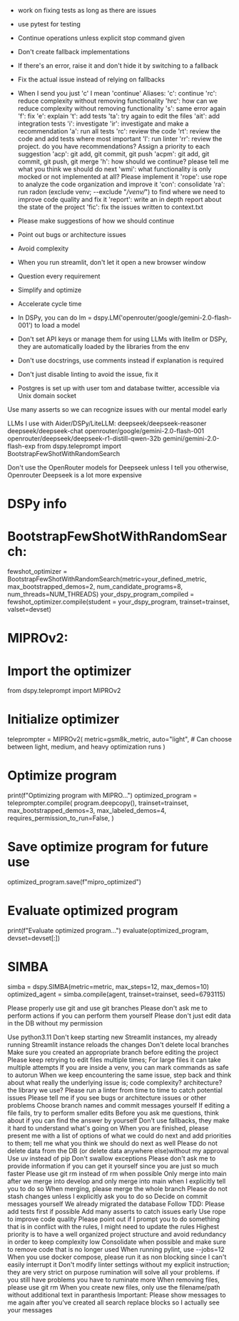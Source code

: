 - work on fixing tests as long as there are issues 
- use pytest for testing
- Continue operations unless explicit stop command given
- Don't create fallback implementations
- If there's an error, raise it and don't hide it by switching to a fallback
- Fix the actual issue instead of relying on fallbacks
- When I send you just 'c' I mean 'continue'
Aliases:
'c': continue
'rc': reduce complexity without removing functionality
'hrc': how can we reduce complexity without removing functionality
's': same error again
'f': fix
'e': explain
't': add tests
'ta': try again to edit the files
'ait': add integration tests
'i': investigate
'ir': investigate and make a recommendation
'a': run all tests
'rc': review the code 
'rt': review the code and add tests where most important
'l': run linter 
'rr': review the project. do you have recommendations? Assign a priority to each suggestion
'acp': git add, git commit, git push
'acpm': git add, git commit, git push, git merge
'h': how should we continue? please tell me what you think we should do next
'wmi': what functionality is only mocked or not implemented at all? Please implement it
'rope': use rope to analyze the code organization and improve it
'con': consolidate
'ra': run radon (exclude venv;  --exclude "*/venv/*") to find where we need to improve code quality and fix it
'report': write an in depth report about the state of the project
'fic': fix the issues written to context.txt

- Please make suggestions of how we should continue
- Point out bugs or architecture issues
- Avoid complexity
- When you run streamlit, don't let it open a new browser window
- Question every requirement
- Simplify and optimize
- Accelerate cycle time
- In DSPy, you can do lm = dspy.LM('openrouter/google/gemini-2.0-flash-001') to load a model
- Don't set API keys or manage them for using LLMs with litellm or DSPy, they are automatically loaded by the libraries from the env
- Don't use docstrings, use comments instead if explanation is required
- Don't just disable linting to avoid the issue, fix it
- Postgres is set up with user tom and database twitter, accessible via
Unix domain socket

Use many asserts so we can recognize issues with our mental model early

LLMs I use with Aider/DSPy/LiteLLM:
deepseek/deepseek-reasoner
deepseek/deepseek-chat
openrouter/google/gemini-2.0-flash-001
openrouter/deepseek/deepseek-r1-distill-qwen-32b
gemini/gemini-2.0-flash-exp
from dspy.teleprompt import BootstrapFewShotWithRandomSearch

Don't use the OpenRouter models for Deepseek unless I tell you otherwise, Openrouter Deepseek is a lot more expensive 

# DSPy info
# BootstrapFewShotWithRandomSearch:
fewshot_optimizer = BootstrapFewShotWithRandomSearch(metric=your_defined_metric, max_bootstrapped_demos=2, num_candidate_programs=8, num_threads=NUM_THREADS)
your_dspy_program_compiled = fewshot_optimizer.compile(student = your_dspy_program, trainset=trainset, valset=devset)

# MIPROv2:
# Import the optimizer
from dspy.teleprompt import MIPROv2

# Initialize optimizer
teleprompter = MIPROv2(
    metric=gsm8k_metric,
    auto="light", # Can choose between light, medium, and heavy optimization runs
)

# Optimize program
print(f"Optimizing program with MIPRO...")
optimized_program = teleprompter.compile(
    program.deepcopy(),
    trainset=trainset,
    max_bootstrapped_demos=3,
    max_labeled_demos=4,
    requires_permission_to_run=False,
)

# Save optimize program for future use
optimized_program.save(f"mipro_optimized")

# Evaluate optimized program
print(f"Evaluate optimized program...")
evaluate(optimized_program, devset=devset[:])

# SIMBA
simba = dspy.SIMBA(metric=metric, max_steps=12, max_demos=10)
optimized_agent = simba.compile(agent, trainset=trainset, seed=6793115)


Please properly use git and use git branches
Please don't ask me to perform actions if you can perform them yourself
Please don't just edit data in the DB without my permission

Use python3.11
Don't keep starting new Streamlit instances, my already running Streamlit instance reloads the changes
Don't delete local branches
Make sure you created an appropriate branch before editing the project
Please keep retrying to edit files multiple times; For large files it can take multiple attempts
If you are inside a venv, you can mark commands as safe to autorun
When we keep encountering the same issue, step back and think about what really the underlying issue is; code complexity? architecture? the library we use?
Please run a linter from time to time to catch potential issues
Please tell me if you see bugs or architecture issues or other problems
Choose branch names and commit messages yourself
If editing a file fails, try to perform smaller edits
Before you ask me questions, think about if you can find the answer by yourself
Don't use fallbacks, they make it hard to understand what's going on
When you are finished, please present me with a list of options of what we could do next and add priorities to them; tell me what you think we should do next as well
Please do not delete data from the DB (or delete data anywhere else)without my approval
Use uv instead of pip
Don't swallow exceptions
Please don't ask me to provide information if you can get it yourself since you are just so much faster
Please use git rm instead of rm when possible
Only merge into main after we merge into develop and only merge into main when I explicitly tell you to do so
When merging, please merge the whole branch
Please do not stash changes unless I explicitly ask you to do so
Decide on commit messages yourself 
We already migrated the database
Follow TDD: Please add tests first if possible
Add many asserts to catch issues early
Use rope to improve code quality
Please point out if I prompt you to do something that is in conflict with the rules, I might need to update the rules 
Highest priority is to have a well organized project structure and avoid redundancy in order to keep complexity low 
Consolidate when possible and make sure to remove code that is no longer used
When running pylint, use --jobs=12 
When you use docker compose, please run it as non blocking since I can't easily interrupt it
Don't modify linter settings without my explicit instruction; they are very strict on purpose 
rumination will solve all your problems. if you still have problems you have to ruminate more
When removing files, please use git rm
When you create new files, only use the filename/path without additional text in paranthesis 
Important: Please show messages to me again after you've created all search replace blocks so I actually see your messages
